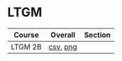 # LTGM

| Course | Overall | Section |
| ------ | ------- | ------- |
| LTGM 2B | [csv](https://github.com/UCSD-Historical-Enrollment-Data/2024Winter/blob/main/overall/LTGM%202B.csv), [png](https://raw.githubusercontent.com/UCSD-Historical-Enrollment-Data/2024Winter/main/plot_overall/LTGM%202B.png) |  |

